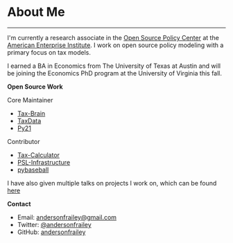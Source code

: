 # About Me

---

I'm currently a research associate in the [Open Source Policy Center](https://www.ospc.org)
at the [American Enterprise Institute](www.aei.org). I work on open source policy
modeling with a primary focus on tax models.

I earned a BA in Economics from The University of Texas at Austin and will be
joining the Economics PhD program at the University of Virginia this fall.

**Open Source Work**

Core Maintainer

* [Tax-Brain](https://github.com/PSLmodels/Tax-Brain)
* [TaxData](https://github.com/PSLmodels/taxdata)
* [Py21](https://github.com/andersonfrailey/blackjack)

Contributor

* [Tax-Calculator](https://github.com/PSLmodels/Tax-Calculator)
* [PSL-Infrastructure](https://github.com/PSLmodels/PSL-Infrastructure)
* [pybaseball](https://github.com/jldbc/pybaseball)

I have also given multiple talks on projects I work on, which can be found [here](https://andersonfrailey.github.io/speaking)

**Contact**

* Email: <a class="contact-link" href="mailto:andersonfrailey@gmail.com">andersonfrailey@gmail.com</a>
* Twitter: <a class="contact-link" href="https://twitter.com/andersonfrailey">@andersonfrailey</a>
* GitHub: <a class="contact-link" href="https://github.com/andersonfrailey">andersonfrailey</a>